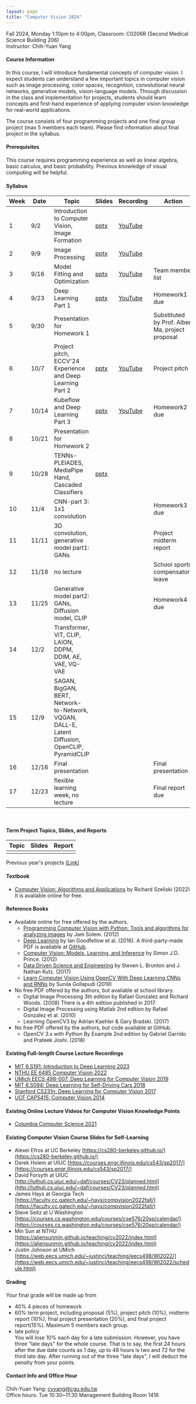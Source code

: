 ```yaml
---
layout: page
title: "Computer Vision 2024"
---
```


<!--AIM009-63664-->
Fall 2024, Monday 1:10pm to 4:00pm, Classroom: C0206R (Second Medical Science Building 206) <br/>
Instructor: Chih-Yuan Yang

#### Course Information

In this course, I will introduce fundamental concepts of computer vision. I expect students can understand a few important topics in computer vision such as image processing, color spaces, recognition, convolutional neural networks, generative models, vision-language models. Through discussion in the class and implementation for projects, students should learn concepts and first-hand experience of applying computer vision knowledge for real-world applications.

The course consists of four programming projects and one final group project (max 5 members each team). Please find information about final project in the syllabus.

#### Prerequisites

This course requires programming experience as well as linear algebra, basic calculus, and basic probability. Previous knowledge of visual computing will be helpful.

#### Syllabus

|Week|Date|Topic                                                                          |Slides|Recording | Action |
|---|--- |---                                                                             |---   |---       |---     |
|1 |9/2  |Introduction to Computer Vision, Image Formation                                |[pptx](https://changgunguniversity-my.sharepoint.com/:p:/g/personal/d000019097_cgu_edu_tw/EXK76O5VQKBNh7frxw0d_1UBNPYjkrN-7ZrYHJuOLUpMIg?e=C990U0)      | [YouTube](https://youtu.be/CDrV0OLrFvU)         |                              |
|2 |9/9  |Image Processing                                                                |[pptx](https://changgunguniversity-my.sharepoint.com/:p:/g/personal/d000019097_cgu_edu_tw/EQstA1tnB19JjRCHGlG2Y2oBYYgqmg_mG3qCkMLAdd53Gg?e=TRMkC4)      | [YouTube](https://youtu.be/pi6IUwTtLJg)         |                              |
|3 |9/16 |Model Fitting and Optimization                                                  |[pptx](https://changgunguniversity-my.sharepoint.com/:p:/g/personal/d000019097_cgu_edu_tw/EeFQ9x4c7zdGmBFX7QnV2R8BVr3UhjXBNrNhWFQKo4GzUw?e=5cSYJn)      | [YouTube](https://youtu.be/AzvJPF4RO88)         | Team member list             |
|4 |9/23 |Deep Learning Part 1                                                            |[pptx](https://changgunguniversity-my.sharepoint.com/:p:/g/personal/d000019097_cgu_edu_tw/EadApgxctQtMnfb6VVBE3iEBk3y8skbuxo2jZ3ZkNRFWTw?e=figAzM)      | [YouTube](https://youtu.be/X1gAP4iRxyE)         | Homework1 due                |
|5 |9/30 |Presentation for Homework 1                                                     |      |          | Substituted by Prof. Albert Ma, project proposal |
|6 |10/7 |Project pitch, ECCV'24 Experience and Deep Learning Part 2                      |[pptx](https://changgunguniversity-my.sharepoint.com/:p:/g/personal/d000019097_cgu_edu_tw/Edxw2ebR1lFDiGFtZ2A6ho4Bz5Do0nRkYLJG1JxUCI1UbQ?e=Hj6bgd)      | [YouTube](https://youtu.be/I_M3uEyaNDg)         | Project pitch                |
|7 |10/14|Kubeflow and Deep Learning Part 3                                               |[pptx](https://changgunguniversity-my.sharepoint.com/:p:/g/personal/d000019097_cgu_edu_tw/EVepKzgkie1JkAMHOoFef_4BE8j8lCg2hnnLHE9KmTyKpQ?e=a9fMRF)      | [YouTube](https://youtu.be/mCdwZbSKsTs)         | Homework2 due                |
|8 |10/21|Presentation for Homework 2                                                     |      |          |                              |
|9 |10/28|TENNs-PLEIADES, MediaPipe Hand, Cascaded Classifiers                            |[pptx](https://changgunguniversity-my.sharepoint.com/:p:/g/personal/d000019097_cgu_edu_tw/EecDmA0PeKVDjIpSS86dkmQB-YplO6yTEukah72HXzdLcw?e=PqmgUP)      |          |                              |
|10|11/4 |CNN-part 3: 1x1 convolution                                                     |      |          | Homework3 due                | 
|11|11/11|3D convolution, generative model part1: GANs                                    |      |          | Project midterm report       |
|12|11/18|no lecture                                                                      |      |          | School sports compensatory leave   |
|13|11/25|Generative model part2: GANs, Diffusion model, CLIP                             |      |          | Homework4 due                |
|14|12/2 |Transformer, ViT, CLIP, LAION, DDPM, DDIM, AE, VAE, VQ-VAE                      |      |          |                              |
|15|12/9 |SAGAN, BigGAN, BERT, Network-to-Network, VQGAN, DALL-E, Latent Diffusion, OpenCLIP, PyramidCLIP   |      |          |                              |
|16|12/16|Final presentation                                                              |      |          | Final presentation           |
|17|12/23|flexible learning week, no lecture                                              |      |          | Final report due             |

<br/>

#### Term Project Topics, Slides, and Reports

|Topic|Slides   |Report |
|---  |---      |---    |
|     |         |       |

Previous year's projects [(Link)](https://yangchihyuan.github.io/courses/cv2023)
<br/>

#### Textbook
- [Computer Vision: Algorithms and Applications](http://szeliski.org/Book/) by Richard Szeliski (2022) <br/>
It is available online for free.

#### Reference Books
- Available online for free offered by the authors.
  - [Programming Computer Vision with Python: Tools and algorithms for analyzing images](http://programmingcomputervision.com/) by Jam Solem. (2012)
  - [Deep Learning](https://www.deeplearningbook.org/) by Ian Goodfellow et al. (2016). A third-party-made PDF is available at [GitHub](https://github.com/janishar/mit-deep-learning-book-pdf/blob/master/complete-book-bookmarked-pdf/deeplearningbook.pdf).
  - [Computer Vision: Models, Learning, and Inference](http://www.computervisionmodels.com/) by Simon J.D. Prince. (2012)
  - [Data Driven Science and Engineering](http://databookuw.com/databook.pdf) by Steven L. Brunton and J. Nathan Kutz. (2017)
  - [Learn Computer Vision Using OpenCV With Deep Learning CNNs and RNNs](https://link.springer.com/book/10.1007/978-1-4842-4261-2) by Sunila Gollapudi (2019)
- No free PDF offered by the authors, but available at school library.
  - Digital Image Processing 3th edition by Rafael Gonzalez and Richard Woods. (2008) There is a 4th edition published in 2017.
  - Digital Image Processing using Matlab 2nd edition by Rafael Gonzalez et al. (2010)
  - Learning OpenCV3 by Adrian Kaehler & Gary Bradski. (2017)
- No free PDF offered by the authors, but code available at GitHub.
  - OpenCV 3.x with Python By Example 2nd edition by Gabriel Garrido and Prateek Joshi. (2018)
  
#### Existing Full-length Course Lecture Recordings
- [MIT 6.S191: Introduction to Deep Learning 2023](http://introtodeeplearning.com/)
- [NTHU EE 6485 Computer Vision 2022](https://aliensunmin.github.io/teaching/cv2022/index.html)
- [UMich EECS 498-007: Deep Learning for Computer Vision 2019](https://www.youtube.com/playlist?list=PL5-TkQAfAZFbzxjBHtzdVCWE0Zbhomg7r)
- [MIT 6.S094: Deep Learning for Self-Driving Cars 2018](https://www.youtube.com/watch?v=-6INDaLcuJY&list=PLts9ZnoIwN9MJOXSFal2wFImRjfUhmYSP)
- [Stanford CS231n: Deep Learning for Computer Vision 2017](https://www.youtube.com/playlist?list=PL3FW7Lu3i5JvHM8ljYj-zLfQRF3EO8sYv)
- [UCF CAP5415: Computer Vision 2014](https://www.youtube.com/playlist?list=PLd3hlSJsX_ImKP68wfKZJVIPTd8Ie5u-9)

#### Existing Online Lecture Videos for Computer Vision Knowledge Points
- [Columbia Computer Science 2021](https://www.youtube.com/@firstprinciplesofcomputerv3258)

#### Existing Computer Vision Course Slides for Self-Learning
- Alexei Efros at UC Berkeley [https://cs280-berkeley.github.io/](https://cs280-berkeley.github.io/)
- Derek Hoiem at UIUC [https://courses.engr.illinois.edu/cs543/sp2017/](https://courses.engr.illinois.edu/cs543/sp2017/)
- David Forsyth at UIUC [http://luthuli.cs.uiuc.edu/~daf/courses/CV23/planned.html](http://luthuli.cs.uiuc.edu/~daf/courses/CV23/planned.html)
- James Hays at Georgia Tech [https://faculty.cc.gatech.edu/~hays/compvision2022fall/](https://faculty.cc.gatech.edu/~hays/compvision2022fall/)
- Steve Seitz at U Washington [https://courses.cs.washington.edu/courses/cse576/20sp/calendar/](https://courses.cs.washington.edu/courses/cse576/20sp/calendar/)
- Min Sun at NTHU [https://aliensunmin.github.io/teaching/cv2022/index.html](https://aliensunmin.github.io/teaching/cv2022/index.html)
- Justin Johnson at UMich [https://web.eecs.umich.edu/~justincj/teaching/eecs498/WI2022/](https://web.eecs.umich.edu/~justincj/teaching/eecs498/WI2022/schedule.html)

#### Grading
Your final grade will be made up from
- 40% 4 pieces of homework
- 60% term project, including proposal (5%), project pitch (10%), midterm report (10%), final project presentation (20%), and final project report(15%). Maximum 5 members each group.
- late policy<br/>
You will lose 10% each day for a late submission. However, you have three "late days" for the whole course. That is to say, the first 24 hours after the due date counts as 1 day, up to 48 hours is two and 72 for the third late day. After running out of the three "late days", I will deduct the penalty from your points.

#### Contact Info and Office Hour
Chih-Yuan Yang: cyyang@cgu.edu.tw <br/>
Office hours: Tue 10:30~11:30 Management Building Room 1416<br/>
